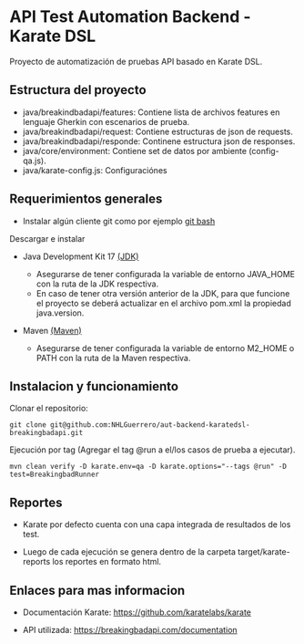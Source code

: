 # API Test Automation Backend - Karate DSL

Proyecto de automatización de pruebas API basado en Karate DSL.

## Estructura del proyecto

- java/breakindbadapi/features: Contiene lista de archivos features en lenguaje Gherkin con escenarios de prueba.
- java/breakindbadapi/request: Contiene estructuras de json de requests.
- java/breakindbadapi/responde: Continene estructura json de responses.
- java/core/environment: Contiene set de datos por ambiente (config-qa.js).
- java/karate-config.js: Configuraciónes

## Requerimientos generales

- Instalar algún cliente git como por ejemplo [git bash](https://git-scm.com/downloads) 

Descargar e instalar

- Java Development Kit 17 [(JDK)](https://www.oracle.com/java/technologies/downloads/#jdk17-windows)
    - Asegurarse de tener configurada la variable de entorno JAVA_HOME con la ruta de la JDK respectiva.
    - En caso de tener otra versión anterior de la JDK, para que funcione el proyecto se deberá actualizar en el archivo pom.xml la propiedad java.version.

- Maven [(Maven)](https://maven.apache.org/download.cgi)
    - Asegurarse de tener configurada la variable de entorno M2_HOME o PATH con la ruta de la Maven respectiva.

## Instalacion y funcionamiento

Clonar el repositorio:

    git clone git@github.com:NHLGuerrero/aut-backend-karatedsl-breakingbadapi.git

Ejecución por tag (Agregar el tag @run a el/los casos de prueba a ejecutar).

    mvn clean verify -D karate.env=qa -D karate.options="--tags @run" -D test=BreakingbadRunner

## Reportes

- Karate por defecto cuenta con una capa integrada de resultados de los test.

- Luego de cada ejecución se genera dentro de la carpeta target/karate-reports los reportes en formato html.

## Enlaces para mas informacion

- Documentación Karate: https://github.com/karatelabs/karate

- API utilizada: https://breakingbadapi.com/documentation